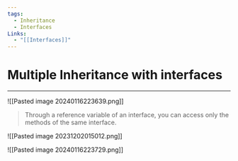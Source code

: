```yaml
---
tags:
  - Inheritance
  - Interfaces
Links:
  - "[[Interfaces]]"
---
```


# Multiple Inheritance with interfaces
---

![[Pasted image 20240116223639.png]]

> Through a reference variable of an interface, you can access only the methods of the same interface.

![[Pasted image 20231202015012.png]]

![[Pasted image 20240116223729.png]]

















